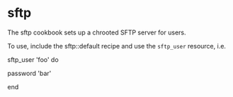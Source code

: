 # sftp

The sftp cookbook sets up a chrooted SFTP server for users.

To use, include the sftp::default recipe and use the `sftp_user` resource, i.e.

sftp\_user 'foo' do

  password 'bar'

end

